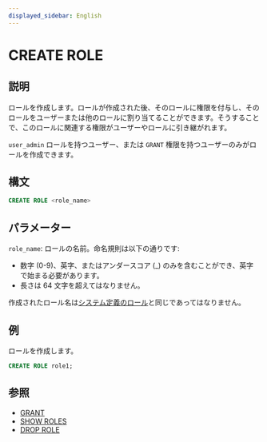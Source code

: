 ```yaml
---
displayed_sidebar: English
---
```


# CREATE ROLE

## 説明

ロールを作成します。ロールが作成された後、そのロールに権限を付与し、そのロールをユーザーまたは他のロールに割り当てることができます。そうすることで、このロールに関連する権限がユーザーやロールに引き継がれます。

`user_admin` ロールを持つユーザー、または `GRANT` 権限を持つユーザーのみがロールを作成できます。

## 構文

```sql
CREATE ROLE <role_name>
```

## パラメーター

`role_name`: ロールの名前。命名規則は以下の通りです:

- 数字 (0-9)、英字、またはアンダースコア (_) のみを含むことができ、英字で始まる必要があります。
- 長さは 64 文字を超えてはなりません。

作成されたロール名は[システム定義のロール](../../../administration/privilege_overview.md#system-defined-roles)と同じであってはなりません。

## 例

 ロールを作成します。

  ```sql
  CREATE ROLE role1;
  ```

## 参照

- [GRANT](GRANT.md)
- [SHOW ROLES](SHOW_ROLES.md)
- [DROP ROLE](DROP_ROLE.md)
